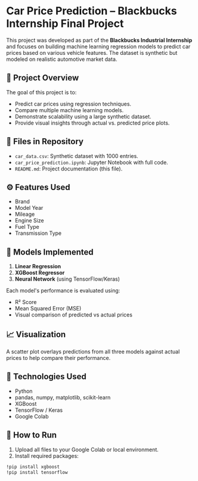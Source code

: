 # Car Price Prediction – Blackbucks Internship Final Project

This project was developed as part of the **Blackbucks Industrial Internship** and focuses on building machine learning regression models to predict car prices based on various vehicle features. The dataset is synthetic but modeled on realistic automotive market data.

## 📌 Project Overview

The goal of this project is to:

* Predict car prices using regression techniques.
* Compare multiple machine learning models.
* Demonstrate scalability using a large synthetic dataset.
* Provide visual insights through actual vs. predicted price plots.

## 📁 Files in Repository

* `car_data.csv`: Synthetic dataset with 1000 entries.
* `car_price_prediction.ipynb`: Jupyter Notebook with full code.
* `README.md`: Project documentation (this file).

## ⚙️ Features Used

* Brand
* Model Year
* Mileage
* Engine Size
* Fuel Type
* Transmission Type

## 🤖 Models Implemented

1. **Linear Regression**
2. **XGBoost Regressor**
3. **Neural Network** (using TensorFlow/Keras)

Each model's performance is evaluated using:

* R² Score
* Mean Squared Error (MSE)
* Visual comparison of predicted vs actual prices

## 📈 Visualization

A scatter plot overlays predictions from all three models against actual prices to help compare their performance.

## 🧠 Technologies Used

* Python
* pandas, numpy, matplotlib, scikit-learn
* XGBoost
* TensorFlow / Keras
* Google Colab

## 🚀 How to Run

1. Upload all files to your Google Colab or local environment.
2. Install required packages:

```bash
!pip install xgboost
!pip install tensorflow
```
